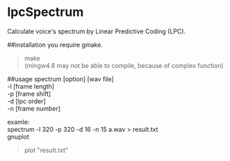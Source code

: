 lpcSpectrum
===========

Calculate voice's spectrum by Linear Predictive Coding (LPC).




##installation
you require gmake.
> make  
(mingw4.8 may not be able to compile, because of complex function)  

##usage
spectrum [option] [wav file]<br>
-l [frame length]<br>
-p [frame shift]<br>
-d [lpc order]<br>
-n [frame number]<br>




examle:<br>
 spectrum -l 320 -p 320 -d 16 -n 15 a.wav  > result.txt<br>
 gnuplot<br>
> plot "result.txt"
